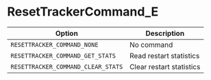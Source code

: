 # ResetTrackerCommand_E

Option|Description
-|-
`RESETTRACKER_COMMAND_NONE`|No command
`RESETTRACKER_COMMAND_GET_STATS`|Read restart statistics
`RESETTRACKER_COMMAND_CLEAR_STATS`|Clear restart statistics